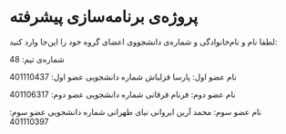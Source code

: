 # پروژه‌ی برنامه‌سازی پیشرفته
لطفا نام و نام‌خانوادگی و شماره‌ی دانشجووی اعضای گروه خود را این‌جا وارد کنید:

شماره‌ی تیم: 48

نام عضو اول: پارسا قزلباش
شماره دانشجویی عضو اول: 401110437

نام عضو دوم: فرنام فرقانی
شماره دانشجویی عضو دوم: 401106317

نام عضو سوم: محمد آرین ایروانی نیای طهرانی
شماره دانشجویی عضو سوم: 401110397
